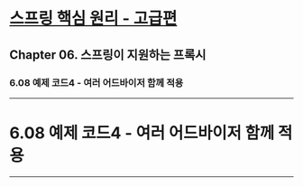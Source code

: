 # <a href = "../README.md" target="_blank">스프링 핵심 원리 - 고급편</a>
## Chapter 06. 스프링이 지원하는 프록시
### 6.08 예제 코드4 - 여러 어드바이저 함께 적용

---

# 6.08 예제 코드4 - 여러 어드바이저 함께 적용

---
